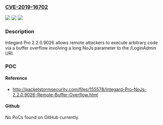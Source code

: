 ### [CVE-2019-16702](https://cve.mitre.org/cgi-bin/cvename.cgi?name=CVE-2019-16702)
![](https://img.shields.io/static/v1?label=Product&message=n%2Fa&color=blue)
![](https://img.shields.io/static/v1?label=Version&message=n%2Fa&color=blue)
![](https://img.shields.io/static/v1?label=Vulnerability&message=n%2Fa&color=brighgreen)

### Description

Integard Pro 2.2.0.9026 allows remote attackers to execute arbitrary code via a buffer overflow involving a long NoJs parameter to the /LoginAdmin URI.

### POC

#### Reference
- http://packetstormsecurity.com/files/155578/Integard-Pro-NoJs-2.2.0.9026-Remote-Buffer-Overflow.html

#### Github
No PoCs found on GitHub currently.

